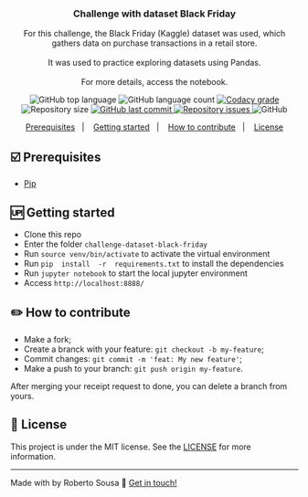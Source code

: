 <h3 align="center">
	Challenge with dataset Black Friday
</h3>
<p align="center">
For this challenge, the Black Friday (Kaggle) dataset was used, which gathers data on purchase transactions in a retail store.
<br/><br/>
It was used to practice exploring datasets using Pandas.
<br/><br/>
For more details, access the notebook.
</p>
<p align="center">
  <img alt="GitHub top language" src="https://img.shields.io/github/languages/top/robertosousa1/challenge-dataset-black-friday.svg">
  
  <img alt="GitHub language count" src="https://img.shields.io/github/languages/count/robertosousa1/challenge-dataset-black-friday.svg">
  
  <a href="https://www.codacy.com/app/robertosousa1/challenge-dataset-black-friday?utm_source=github.com&amp;utm_medium=referral&amp;utm_content=robertosousa1/challenge-dataset-black-friday&amp;utm_campaign=Badge_Grade">
    <img alt="Codacy grade" src="https://img.shields.io/codacy/grade/70c8e79c83b442278f6c276ebf117ae4.svg">
  </a>

  
  <img alt="Repository size" src="https://img.shields.io/github/repo-size/robertosousa1/challenge-dataset-black-friday.svg">
  <a href="https://github.com/robertosousa1/challenge-dataset-black-friday/commits/master">
    <img alt="GitHub last commit" src="https://img.shields.io/github/last-commit/robertosousa1/challenge-dataset-black-friday.svg">
  </a>
  
  <a href="https://github.com/robertosousa1/challenge-dataset-black-friday/issues">
    <img alt="Repository issues" src="https://img.shields.io/github/issues/robertosousa1/challenge-dataset-black-friday.svg">
  </a>

  <img alt="GitHub" src="https://img.shields.io/github/license/robertosousa1/challenge-dataset-black-friday.svg">   
</p>

<p align="center">
  <a href="#ballot_box_with_check-prerequisites">Prerequisites</a>&nbsp;&nbsp;&nbsp;|&nbsp;&nbsp;&nbsp;
    <a href="#up-getting-started">Getting started</a>&nbsp;&nbsp;&nbsp;|&nbsp;&nbsp;&nbsp;
  <a href="#pencil2-how-to-contribute">How to contribute</a>&nbsp;&nbsp;&nbsp;|&nbsp;&nbsp;&nbsp;
  <a href="#memo-license">License</a>
</p>

## [](#prerequisites):ballot_box_with_check: Prerequisites
-   [Pip](https://pypi.org/project/pip/)

## [](#getting-started):up: Getting started

-   Clone this repo
-  Enter the folder `challenge-dataset-black-friday`
-  Run `source venv/bin/activate` to activate the virtual environment
-  Run `pip  install  -r  requirements.txt` to install the dependencies
-  Run  `jupyter notebook`  to start the local jupyter environment
-  Access  `http://localhost:8888/`

## [](#how-to-contribute):pencil2: How to contribute

-   Make a fork;
-   Create a branck with your feature:  `git checkout -b my-feature`;
-   Commit changes:  `git commit -m 'feat: My new feature'`;
-   Make a push to your branch:  `git push origin my-feature`.

After merging your receipt request to done, you can delete a branch from yours.

## [](#license):memo: License
This project is under the MIT license. See the [LICENSE]([[https://github.com/robertosousa1/challenge-dataset-black-friday/blob/master/LICENSE](https://github.com/robertosousa1/challenge-dataset-black-friday/blob/master/LICENSE)]) for more information.

----------

Made with by Roberto Sousa  👋  [Get in touch!](https://www.linkedin.com/in/robertosousa01/)
